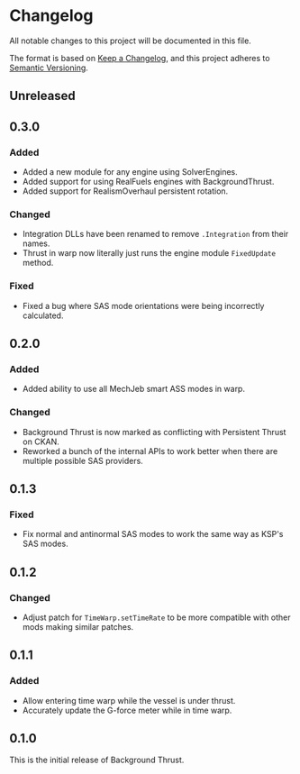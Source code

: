 # Changelog

All notable changes to this project will be documented in this file.

The format is based on [Keep a Changelog](https://keepachangelog.com/en/1.1.0/),
and this project adheres to [Semantic Versioning](https://semver.org/spec/v2.0.0.html).

<!--
Note: Spacedock's markdown doesn't recognize lists using `-`, so make sure to
      use `*` for all list entries.
-->

## Unreleased
## 0.3.0
### Added
* Added a new module for any engine using SolverEngines.
* Added support for using RealFuels engines with BackgroundThrust.
* Added support for RealismOverhaul persistent rotation.

### Changed
* Integration DLLs have been renamed to remove `.Integration` from their names.
* Thrust in warp now literally just runs the engine module `FixedUpdate` method.

### Fixed
* Fixed a bug where SAS mode orientations were being incorrectly calculated.

## 0.2.0
### Added
* Added ability to use all MechJeb smart ASS modes in warp.

### Changed
* Background Thrust is now marked as conflicting with Persistent Thrust on CKAN.
* Reworked a bunch of the internal APIs to work better when there are multiple
  possible SAS providers.

## 0.1.3
### Fixed
* Fix normal and antinormal SAS modes to work the same way as KSP's SAS modes.

## 0.1.2
### Changed
* Adjust patch for `TimeWarp.setTimeRate` to be more compatible with other mods
  making similar patches.

## 0.1.1
### Added
* Allow entering time warp while the vessel is under thrust.
* Accurately update the G-force meter while in time warp.

## 0.1.0
This is the initial release of Background Thrust.
